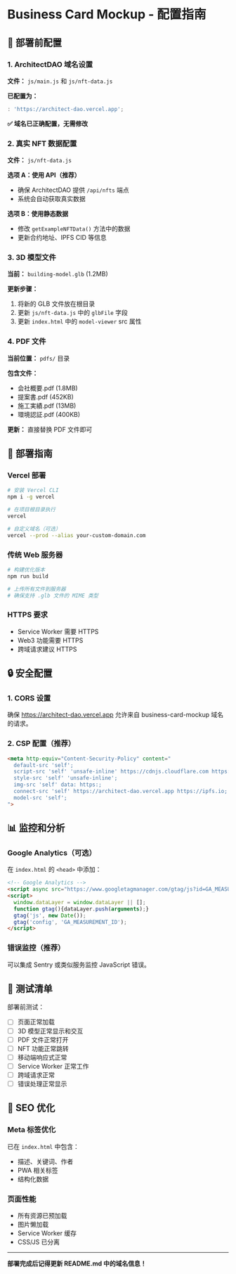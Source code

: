 # Business Card Mockup - 配置指南

## 🔧 部署前配置

### 1. ArchitectDAO 域名设置

**文件：** `js/main.js` 和 `js/nft-data.js`

**已配置为：**
```javascript
: 'https://architect-dao.vercel.app';
```

**✅ 域名已正确配置，无需修改**

### 2. 真实 NFT 数据配置

**文件：** `js/nft-data.js`

**选项 A：使用 API（推荐）**
- 确保 ArchitectDAO 提供 `/api/nfts` 端点
- 系统会自动获取真实数据

**选项 B：使用静态数据**
- 修改 `getExampleNFTData()` 方法中的数据
- 更新合约地址、IPFS CID 等信息

### 3. 3D 模型文件

**当前：** `building-model.glb` (1.2MB)

**更新步骤：**
1. 将新的 GLB 文件放在根目录
2. 更新 `js/nft-data.js` 中的 `glbFile` 字段
3. 更新 `index.html` 中的 `model-viewer` src 属性

### 4. PDF 文件

**当前位置：** `pdfs/` 目录

**包含文件：**
- 会社概要.pdf (1.8MB)
- 提案書.pdf (452KB)  
- 施工実績.pdf (13MB)
- 環境認証.pdf (400KB)

**更新：** 直接替换 PDF 文件即可

## 🚀 部署指南

### Vercel 部署
```bash
# 安装 Vercel CLI
npm i -g vercel

# 在项目根目录执行
vercel

# 自定义域名（可选）
vercel --prod --alias your-custom-domain.com
```

### 传统 Web 服务器
```bash
# 构建优化版本
npm run build

# 上传所有文件到服务器
# 确保支持 .glb 文件的 MIME 类型
```

### HTTPS 要求
- Service Worker 需要 HTTPS
- Web3 功能需要 HTTPS
- 跨域请求建议 HTTPS

## 🔒 安全配置

### 1. CORS 设置
确保 https://architect-dao.vercel.app 允许来自 business-card-mockup 域名的请求。

### 2. CSP 配置（推荐）
```html
<meta http-equiv="Content-Security-Policy" content="
  default-src 'self';
  script-src 'self' 'unsafe-inline' https://cdnjs.cloudflare.com https://ajax.googleapis.com;
  style-src 'self' 'unsafe-inline';
  img-src 'self' data: https:;
  connect-src 'self' https://architect-dao.vercel.app https://ipfs.io;
  model-src 'self';
">
```

## 📊 监控和分析

### Google Analytics（可选）
在 `index.html` 的 `<head>` 中添加：
```html
<!-- Google Analytics -->
<script async src="https://www.googletagmanager.com/gtag/js?id=GA_MEASUREMENT_ID"></script>
<script>
  window.dataLayer = window.dataLayer || [];
  function gtag(){dataLayer.push(arguments);}
  gtag('js', new Date());
  gtag('config', 'GA_MEASUREMENT_ID');
</script>
```

### 错误监控（推荐）
可以集成 Sentry 或类似服务监控 JavaScript 错误。

## 🧪 测试清单

部署前测试：
- [ ] 页面正常加载
- [ ] 3D 模型正常显示和交互
- [ ] PDF 文件正常打开
- [ ] NFT 功能正常跳转
- [ ] 移动端响应式正常
- [ ] Service Worker 正常工作
- [ ] 跨域请求正常
- [ ] 错误处理正常显示

## 📱 SEO 优化

### Meta 标签优化
已在 `index.html` 中包含：
- 描述、关键词、作者
- PWA 相关标签
- 结构化数据

### 页面性能
- 所有资源已预加载
- 图片懒加载
- Service Worker 缓存
- CSS/JS 已分离

---

**部署完成后记得更新 README.md 中的域名信息！**